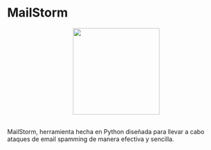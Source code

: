 # MailStorm

<div align="center">
  <img src="https://github.com/0xJuaNc4/MailStorm/assets/130152767/e7a204f6-f64e-43b9-a339-6fbc53874d8a" width="200px">
</div>

<br>

MailStorm, herramienta hecha en Python diseñada para llevar a cabo ataques de email spamming de manera efectiva y sencilla.
